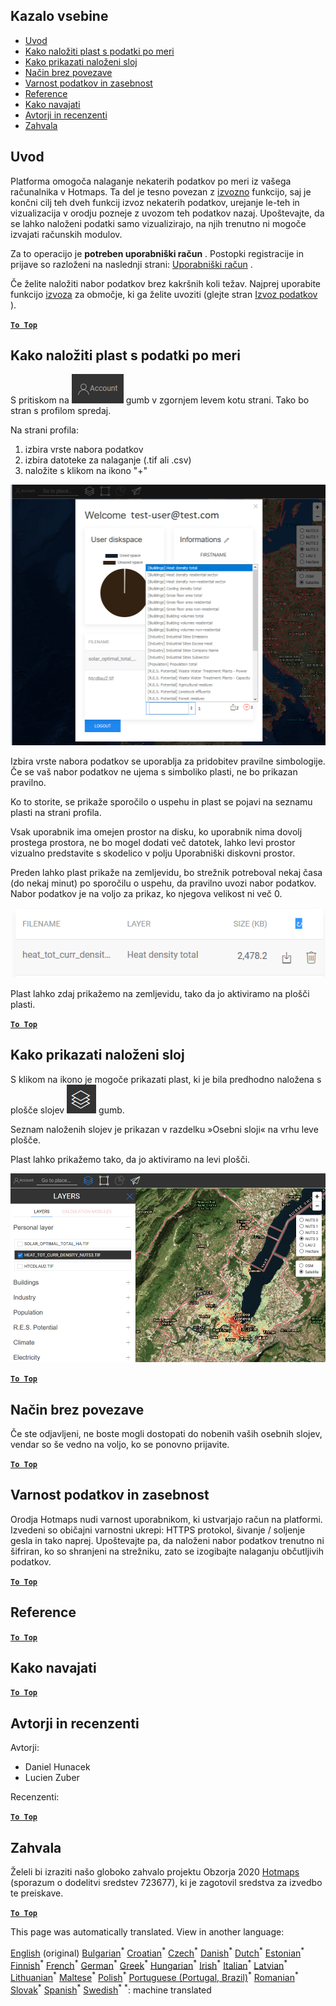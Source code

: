 <h2> Kazalo vsebine </h2><ul><li> <a href="#Introduction">Uvod</a> </li><li> <a href="#How-to-upload-a-layer-with-custom-data">Kako naložiti plast s podatki po meri</a> </li><li> <a href="#How-to-display-an-uploaded-layer">Kako prikazati naloženi sloj</a> </li><li> <a href="#Offline-mode">Način brez povezave</a> </li><li> <a href="#Data-security-and-privacy">Varnost podatkov in zasebnost</a> </li><li> <a href="#References">Reference</a> </li><li> <a href="#How-to-cite">Kako navajati</a> </li><li> <a href="#Authors-and-reviewers">Avtorji in recenzenti</a> </li><li> <a href="#Acknowledgement">Zahvala</a> </li></ul><h2> Uvod </h2><p> Platforma omogoča nalaganje nekaterih podatkov po meri iz vašega računalnika v Hotmaps. Ta del je tesno povezan z <a href="sl-Data-export-functionalities">izvozno</a> funkcijo, saj je končni cilj teh dveh funkcij izvoz nekaterih podatkov, urejanje le-teh in vizualizacija v orodju pozneje z uvozom teh podatkov nazaj. Upoštevajte, da se lahko naloženi podatki samo vizualizirajo, na njih trenutno ni mogoče izvajati računskih modulov. </p><p> Za to operacijo je <strong>potreben uporabniški račun</strong> . Postopki registracije in prijave so razloženi na naslednji strani: <a href="sl-Introduction-to-user-interface#Connect">Uporabniški račun</a> . </p><p> Če želite naložiti nabor podatkov brez kakršnih koli težav. Najprej uporabite funkcijo <a href="sl-Data-export-functionalities">izvoza</a> za območje, ki ga želite uvoziti (glejte stran <a href="sl-Data-export-functionalities">Izvoz podatkov</a> ). </p><p><ins> <code><strong><a href="#table-of-contents">To Top</a></strong></code> </ins> </p><h2> Kako naložiti plast s podatki po meri </h2><p> S pritiskom na <img alt="gumb za račun" src="images/account-btn.png"/> gumb v zgornjem levem kotu strani. Tako bo stran s profilom spredaj. </p><p> Na strani profila: </p><ol><li> izbira vrste nabora podatkov </li><li> izbira datoteke za nalaganje (.tif ali .csv) </li><li> naložite s klikom na ikono "+" </li></ol><p><img alt="nalaganje strani profila" src="images/profile-upload.png"/></p><p> Izbira vrste nabora podatkov se uporablja za pridobitev pravilne simbologije. Če se vaš nabor podatkov ne ujema s simboliko plasti, ne bo prikazan pravilno. </p><p> Ko to storite, se prikaže sporočilo o uspehu in plast se pojavi na seznamu plasti na strani profila. </p><p> Vsak uporabnik ima omejen prostor na disku, ko uporabnik nima dovolj prostega prostora, ne bo mogel dodati več datotek, lahko levi prostor vizualno predstavite s skodelico v polju Uporabniški diskovni prostor. </p><p> Preden lahko plast prikaže na zemljevidu, bo strežnik potreboval nekaj časa (do nekaj minut) po sporočilu o uspehu, da pravilno uvozi nabor podatkov. Nabor podatkov je na voljo za prikaz, ko njegova velikost ni več 0. </p><p><img alt="upload_complete" src="images/upload_complete.png"/></p><p> Plast lahko zdaj prikažemo na zemljevidu, tako da jo aktiviramo na plošči plasti. </p><p><ins> <code><strong><a href="#table-of-contents">To Top</a></strong></code> </ins> </p><h2> Kako prikazati naloženi sloj </h2><p> S klikom na ikono je mogoče prikazati plast, ki je bila predhodno naložena s plošče slojev <img alt="gumb plasti" src="images/layers-btn.png"/> gumb. </p><p> Seznam naloženih slojev je prikazan v razdelku »Osebni sloji« na vrhu leve plošče. </p><p> Plast lahko prikažemo tako, da jo aktiviramo na levi plošči. </p><p><img alt="naložite plast zaslona" src="images/upload-layers.png"/></p><p><ins> <code><strong><a href="#table-of-contents">To Top</a></strong></code> </ins> </p><h2> Način brez povezave </h2><p> Če ste odjavljeni, ne boste mogli dostopati do nobenih vaših osebnih slojev, vendar so še vedno na voljo, ko se ponovno prijavite. </p><p><ins> <code><strong><a href="#table-of-contents">To Top</a></strong></code> </ins> </p><h2> Varnost podatkov in zasebnost </h2><p> Orodja Hotmaps nudi varnost uporabnikom, ki ustvarjajo račun na platformi. Izvedeni so običajni varnostni ukrepi: HTTPS protokol, šivanje / soljenje gesla in tako naprej. Upoštevajte pa, da naloženi nabor podatkov trenutno ni šifriran, ko so shranjeni na strežniku, zato se izogibajte nalaganju občutljivih podatkov. </p><p><ins> <code><strong><a href="#table-of-contents">To Top</a></strong></code> </ins> </p><h2> Reference </h2><p><ins> <code><strong><a href="#table-of-contents">To Top</a></strong></code> </ins> </p><h2> Kako navajati </h2><p><ins> <code><strong><a href="#table-of-contents">To Top</a></strong></code> </ins> </p><h2> Avtorji in recenzenti </h2><p> Avtorji: </p><ul><li> Daniel Hunacek </li><li> Lucien Zuber </li></ul><p> Recenzenti: </p><p><ins> <code><strong><a href="#table-of-contents">To Top</a></strong></code> </ins> </p><h2> Zahvala </h2><p> Želeli bi izraziti našo globoko zahvalo projektu Obzorja 2020 <a href="https://www.hotmaps-project.eu">Hotmaps</a> (sporazum o dodelitvi sredstev 723677), ki je zagotovil sredstva za izvedbo te preiskave. </p><p><ins> <code><strong><a href="#table-of-contents">To Top</a></strong></code> </ins> </p>

This page was automatically translated. View in another language:

[English](en-Data-upload-functionalities) (original) [Bulgarian](bg-Data-upload-functionalities)<sup>\*</sup> [Croatian](hr-Data-upload-functionalities)<sup>\*</sup> [Czech](cs-Data-upload-functionalities)<sup>\*</sup> [Danish](da-Data-upload-functionalities)<sup>\*</sup> [Dutch](nl-Data-upload-functionalities)<sup>\*</sup> [Estonian](et-Data-upload-functionalities)<sup>\*</sup> [Finnish](fi-Data-upload-functionalities)<sup>\*</sup> [French](fr-Data-upload-functionalities)<sup>\*</sup> [German](de-Data-upload-functionalities)<sup>\*</sup> [Greek](el-Data-upload-functionalities)<sup>\*</sup> [Hungarian](hu-Data-upload-functionalities)<sup>\*</sup> [Irish](ga-Data-upload-functionalities)<sup>\*</sup> [Italian](it-Data-upload-functionalities)<sup>\*</sup> [Latvian](lv-Data-upload-functionalities)<sup>\*</sup> [Lithuanian](lt-Data-upload-functionalities)<sup>\*</sup> [Maltese](mt-Data-upload-functionalities)<sup>\*</sup> [Polish](pl-Data-upload-functionalities)<sup>\*</sup> [Portuguese (Portugal, Brazil)](pt-Data-upload-functionalities)<sup>\*</sup> [Romanian](ro-Data-upload-functionalities)<sup>\*</sup> [Slovak](sk-Data-upload-functionalities)<sup>\*</sup>  [Spanish](es-Data-upload-functionalities)<sup>\*</sup> [Swedish](sv-Data-upload-functionalities)<sup>\*</sup>
<sup>\*</sup>: machine translated
